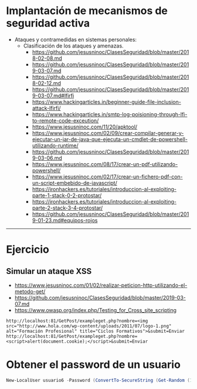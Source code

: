 # Implantación de mecanismos de seguridad activa
- Ataques y contramedidas en sistemas personales:
  - Clasificación de los ataques y amenazas.
    * https://github.com/jesusninoc/ClasesSeguridad/blob/master/2018-02-08.md
    * https://github.com/jesusninoc/ClasesSeguridad/blob/master/2019-03-07.md
    * https://github.com/jesusninoc/ClasesSeguridad/blob/master/2018-02-12.md
    * https://github.com/jesusninoc/ClasesSeguridad/blob/master/2019-03-07.md#lfirfi
    * https://www.hackingarticles.in/beginner-guide-file-inclusion-attack-lfirfi/
    * https://www.hackingarticles.in/smtp-log-poisioning-through-lfi-to-remote-code-exceution/
    * https://www.jesusninoc.com/11/20/apktool/
    * https://www.jesusninoc.com/02/09/crear-compilar-generar-y-ejecutar-un-jar-de-java-que-ejecuta-un-cmdlet-de-powershell-utilizando-runtime/
    * https://github.com/jesusninoc/ClasesSeguridad/blob/master/2019-03-06.md
    * https://www.jesusninoc.com/08/17/crear-un-pdf-utilizando-powershell/
    * https://www.jesusninoc.com/02/17/crear-un-fichero-pdf-con-un-script-embebido-de-javascript/
    * https://ironhackers.es/tutoriales/introduccion-al-exploiting-parte-1-stack-0-2-protostar/
    * https://ironhackers.es/tutoriales/introduccion-al-exploiting-parte-2-stack-3-4-protostar/
    * https://github.com/jesusninoc/ClasesSeguridad/blob/master/2019-01-23.md#equipos-rojos

--------------------

# Ejercicio
## Simular un ataque XSS
* https://www.jesusninoc.com/01/02/realizar-peticion-http-utilizando-el-metodo-get/
* https://github.com/jesusninoc/ClasesSeguridad/blob/master/2019-03-07.md
* https://www.owasp.org/index.php/Testing_for_Cross_site_scripting
```
http://localhost:81/GetPost/exampleget.php?nombre=<img src="http://www.hola.com/wp-content/uploads/2011/07/logo-1.png" alt="Formación Profesional" title="Ciclos Formativos">&submit=Enviar
http://localhost:81/GetPost/exampleget.php?nombre=<script>alert(document.cookie);</script>&submit=Enviar
```

# Obtener el password de un usuario
```PowerShell
New-LocalUser usuario6 -Password (ConvertTo-SecureString (Get-Random (1..100000)) -asplaintext -force)
```
